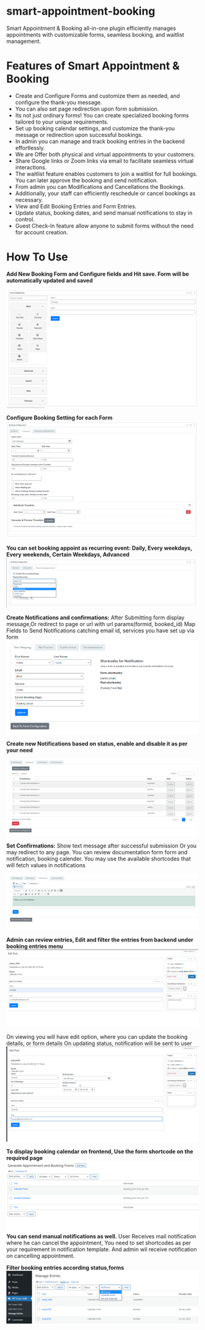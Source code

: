 # smart-appointment-booking
Smart Appointment & Booking all-in-one plugin efficiently manages appointments with customizable forms, seamless booking, and waitlist management.

# Features of Smart Appointment & Booking 

* Create and Configure Forms and customize them as needed, and configure the thank-you message.
* You can also set page redirection upon form submission.
* Its not just ordinary forms! You can create specialized booking forms tailored to your unique requirements. 
* Set up booking calendar settings, and customize the thank-you message or redirection upon successful bookings. 
* In admin you can manage and track booking entries in the backend effortlessly.
* We are Offer both physical and virtual appointments to your customers. 
* Share Google links or Zoom links via email to facilitate seamless virtual interactions.
* The waitlist feature enables customers to join a waitlist for full bookings. You can later approve the booking and send notification.
* From admin you can Modifications and Cancellations the Bookings.
* Additionally, your staff can efficiently reschedule or cancel bookings as necessary.
* View and Edit Booking Entries and Form Entries.
* Update status, booking dates, and send manual notifications to stay in control.
* Guest Check-In feature allow anyone to submit forms without the need for account creation.

# How To Use

**Add New Booking Form and Configure fields and Hit save. Form will be automatically updated and  saved**

![Screenshot](resource/img/Screenshot_1.png)

**Configure Booking Setting for each Form**
![Screenshot](resource/img/Screenshot_2.png)

**You can set booking appoint as recurring event: Daily, Every  weekdays, Every weekends, Certain Weekdays, Advanced**
![Screenshot](resource/img/Screenshot_3.png)

**Create Notifications and confirmations:** After Submitting form display message,Or redirect to page or url with url params(formid, booked_id)
Map Fields to Send Notifications catching email id, services you have set up via form
![Screenshot](resource/img/Screenshot_4.png)

**Create new Notifications based on status, enable and disable it as per your need**

![Screenshot](resource/img/Screenshot_5.png)

**Set Confirmations:** Show text message after successful submission Or you may redirect to any page.
You can review documentation form form and notification, booking calender. You may use the available shortcodes that will fetch values in notifications

![Screenshot](resource/img/Screenshot_6.png)

**Admin can review entries, Edit and filter the entries from backend under booking entries menu**
![Screenshot](resource/img/Screenshot_7.png)

On viewing you will have edit option, where you can update the booking details, or form details
On updating status, notification will be sent to user
![Screenshot](resource/img/Screenshot_8.png)

**To display booking calendar on frontend, Use the form shortcode on the required page**
![Screenshot](resource/img/Screenshot_9.png)
**You can send manual notifications as well.**
User Receives mail notification where he can cancel the appointment, You need to set shortcodes as per your requirement in notification template.
And admin wil receive notification on cancelling appointment.

**Filter booking entries according status,forms**
![Screenshot](resource/img/Screenshot_10.png)



<!-- Security scan triggered at 2025-09-28 15:22:17 -->

<!-- Security scan triggered at 2025-09-28 16:03:47 -->